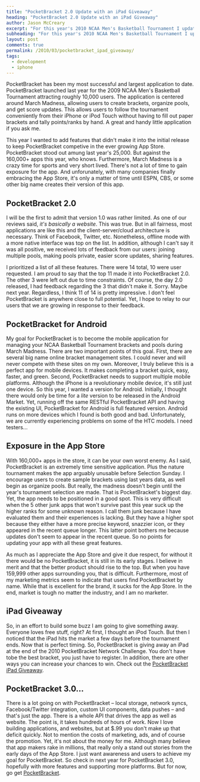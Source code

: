 ```yaml
---
title: "PocketBracket 2.0 Update with an iPad Giveaway"
heading: "PocketBracket 2.0 Update with an iPad Giveaway"
author: Jason McCreary
excerpt: "For this year's 2010 NCAA Men's Basketball Tournament I updated PocketBracket with a new UI and several user requested features. To build the buzz in the ever competitive app market, I'm running an iPad Giveaway."
subheading: "For this year's 2010 NCAA Men's Basketball Tournament I updated PocketBracket with a new UI and several user requested features. To build the buzz in the ever competitive app market, I'm running an iPad Giveaway."
layout: post
comments: true
permalink: /2010/03/pocketbracket_ipad_giveaway/
tags:
  - development
  - iphone
---
```

PocketBracket has been my most successful and largest application to date. PocketBracket launched last year for the 2009 NCAA Men's Basketball Tournament attracting roughly 10,000 users. The application is centered around March Madness, allowing users to create brackets, organize pools, and get score updates. This allows users to follow the tournament conveniently from their iPhone or iPod Touch without having to fill out paper brackets and tally points/ranks by hand. A great and handy little application if you ask me.

This year I wanted to add features that didn't make it into the initial release to keep PocketBracket competive in the ever growing App Store. PocketBracket stood out amung last year's 25,000. But against the 160,000+ apps this year, who knows. Furthermore, March Madness is a crazy time for sports and very short lived. There's not a lot of time to gain exposure for the app. And unforunately, with many companies finally embracing the App Store, it's only a matter of time until ESPN, CBS, or some other big name creates their version of this app.

## PocketBracket 2.0

I will be the first to admit that version 1.0 was rather limited. As one of our reviews said, *it's basically a website*. This was true. But in all fairness, most applications are like this and the client-server/cloud architecture is necessary. Think of Facebook, Twitter, etc. Nonetheless, offline mode with a more native interface was top on the list. In addition, although I can't say it was all positive, we received lots of feedback from our users: joining multiple pools, making pools private, easier score updates, sharing features.

I prioritized a list of all these features. There were 14 total, 10 were user requested. I am proud to say that the top 11 made it into PocketBracket 2.0. The other 3 were left out due to time constraints. Of course, the day 2.0 released, I had feedback regarding the 3 that didn't make it. Sorry. Maybe next year. Regardless, I think 11 of 14 is pretty impressive. I don't feel PocketBracket is anywhere close to full potential. Yet, I hope to relay to our users that we are growing in response to their feedback.

## PocketBracket for Android

My goal for PocketBracket is to become the mobile application for managing your NCAA Basketball Tournament brackets and pools during March Madness. There are two important points of this goal. First, there are several big name online bracket management sites. I could never and will never compete with these sites on my own. Moreover, I truly believe this is a perfect app for mobile devices. It makes completing a bracket quick, easy, faster, and green. Second, PocketBracket needs to support multiple mobile platforms. Although the iPhone is a revolutionary mobile device, it's still just one device. So this year, I wanted a version for Android. Initially, I thought there would only be time for a *lite* version to be released in the Android Market. Yet, running off the same RESTful PocketBracket API and having the existing UI, PocketBracket for Android is full featured version. Android runs on more devices which I found is both good and bad. Unfortunately, we are currently experiencing problems on some of the HTC models. I need testers…

## Exposure in the App Store

With 160,000+ apps in the store, it can be your own worst enemy. As I said, PocketBracket is an extremely time sensitive application. Plus the nature tournament makes the app arguably unusable before Selection Sunday. I encourage users to create sample brackets using last years data, as well begin as organize pools. But really, the madness doesn't begin until the year's tournament selection are made. That is PocketBracket's biggest day. Yet, the app needs to be positioned in a good spot. This is very difficult when the 5 other junk apps that won't survive past this year suck up the higher ranks for some unknown reason. I call them junk because I have evaluated them and their experiences is lacking. But they have a higher spot because they either have a more precise keyword, snazzier icon, or they appeared in the recent queue longer. This latter point bothers me because updates don't seem to appear in the recent queue. So no points for updating your app with all these great features.

As much as I appreciate the App Store and give it due respect, for without it there would be no PocketBracket, it is still in its early stages. I believe in merit and that the better product should rise to the top. But when you have 159,999 other apps surrounding you, that is difficult. Furthermore, most of my marketing metrics seem to indicate that users find PocketBracket by name. While that is excellent for the brand, it sucks for the App Store. In the end, market is tough no matter the industry, and I am no marketer.

## iPad Giveaway

So, in an effort to build some buzz I am going to give something away. Everyone loves free stuff, right? At first, I thought an iPod Touch. But then I noticed that the iPad hits the market a few days before the tournament ends. Now that is perfect timing. So, PocketBracket is giving away an iPad at the end of the 2010 PocketBracket Network Challenge. You don't have tobe the best bracket, you just have to register. In addition, there are other ways you can increase your chances to win. Check out the [PocketBracket iPad Giveaway][1].

## PocketBracket 3.0…

There is a lot going on with PocketBracket – local storage, network syncs, Facebook/Twitter integration, custom UI components, data pushes – and that's just the app. There is a whole API that drives the app as well as website. The point is, it takes hundreds of hours of work. Now I love building applications, and websites, but at $.99 you don't make up that deficit quickly. Not to mention the costs of marketing, ads, and of course the promotion. Yet, it's not about the money for me. Although many believe that app makers rake in millions, that really only a stand out stories from the early days of the App Store. I just want awareness and users to achieve my goal for PocketBracket. So check in next year for PocketBracket 3.0, hopefully with more features and supporting more platforms. But for now, go get [PocketBracket][2].

 [1]: http://www.pocketbracket.com/ipad_giveaway
 [2]: http://www.pocketbracket.com
